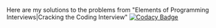 
Here are my solutions to the problems from "Elements of Programming Interviews|Cracking the Coding Interview"
[![Codacy Badge](https://api.codacy.com/project/badge/grade/58262b9d4bec4d46ba7e70ee4b1f9fee)](https://www.codacy.com/app/martenjanlosansky/interview-java)